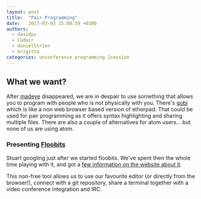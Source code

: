 ```yaml
---
layout: post
title:  "Pair Programming"
date:   2017-03-03 15:00:59 +0100
authors: 
  - davidps
  - Cadair
  - danielStrien
  - brigitta
categories: unconference programming 2session
---
```


## What we want?

After [madeye](/tools/madeye.html) disappeared, we are in despair to use something 
that allows you to program with people who is not physically with you.
There's [gobi](/tools/gobby) which is like a non web browser based version of etherpad.
That could be used for pair programming as it offers syntax highlighting 
and sharing multiple files. There are also a couple of alternatives
for atom users... but none of us are using atom.

### Presenting [Floobits](http://floobits.com)

Stuart googling just after we started floobits. We've spent then the whole time
playing with it, and got a 
[few information on the website about it](/tools/floobits.html).

This non-free tool allows us to use our favourite editor (or directly from the
browser!), connect with a git repository, share a terminal together with a video
conference integration and IRC.
